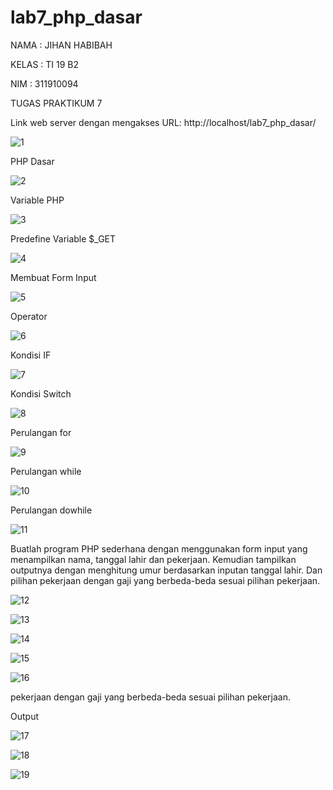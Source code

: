 # lab7_php_dasar

NAMA : JIHAN HABIBAH

KELAS : TI 19 B2

NIM : 311910094

TUGAS PRAKTIKUM 7

Link web server dengan mengakses URL: http://localhost/lab7_php_dasar/   

![1](https://user-images.githubusercontent.com/81526294/117673926-73918880-b1d5-11eb-994a-80b17fa5a1ce.PNG)

PHP Dasar 

![2](https://user-images.githubusercontent.com/81526294/117673942-755b4c00-b1d5-11eb-9e72-ea111fe0e06f.PNG)

Variable PHP 

![3](https://user-images.githubusercontent.com/81526294/117673949-77bda600-b1d5-11eb-9b49-8018b92a5cbd.PNG)

Predefine Variable $_GET 

![4](https://user-images.githubusercontent.com/81526294/117673957-79876980-b1d5-11eb-85da-9d7aad3618ec.PNG)

Membuat Form Input  

![5](https://user-images.githubusercontent.com/81526294/117673966-7be9c380-b1d5-11eb-93e2-970e54a729fd.PNG)

Operator

![6](https://user-images.githubusercontent.com/81526294/117673977-7e4c1d80-b1d5-11eb-863d-df687dbc94cd.PNG)

Kondisi IF 

![7](https://user-images.githubusercontent.com/81526294/117673984-7f7d4a80-b1d5-11eb-8f24-03a743e668ef.PNG)

Kondisi Switch 

![8](https://user-images.githubusercontent.com/81526294/117673992-80ae7780-b1d5-11eb-95a3-76b6b6c2535e.PNG)

Perulangan for 

![9](https://user-images.githubusercontent.com/81526294/117674003-82783b00-b1d5-11eb-8c07-d8267bd4f7cc.PNG)

Perulangan while 

![10](https://user-images.githubusercontent.com/81526294/117674013-8441fe80-b1d5-11eb-8734-87b926d09b36.PNG)

Perulangan dowhile 

![11](https://user-images.githubusercontent.com/81526294/117674021-85732b80-b1d5-11eb-8508-cf8f7185f73b.PNG)

Buatlah program PHP sederhana dengan menggunakan form input yang menampilkan nama, tanggal lahir dan pekerjaan. Kemudian tampilkan outputnya dengan menghitung umur berdasarkan inputan tanggal lahir. Dan pilihan pekerjaan dengan gaji yang berbeda-beda sesuai pilihan pekerjaan.  


![12](https://user-images.githubusercontent.com/81526294/117674030-873cef00-b1d5-11eb-8bed-15fe440298d3.PNG)

![13](https://user-images.githubusercontent.com/81526294/117674033-886e1c00-b1d5-11eb-90c8-2087a0300326.png)

![14](https://user-images.githubusercontent.com/81526294/117674046-8ad07600-b1d5-11eb-8c11-9a34b62e9d33.png)

![15](https://user-images.githubusercontent.com/81526294/117674050-8b690c80-b1d5-11eb-9e88-d6114339405d.png)

![16](https://user-images.githubusercontent.com/81526294/117674061-8d32d000-b1d5-11eb-8f1e-593faa285d49.PNG)

pekerjaan dengan gaji yang berbeda-beda sesuai pilihan pekerjaan.  

Output

![17](https://user-images.githubusercontent.com/81526294/117674064-8dcb6680-b1d5-11eb-919f-a874f0cbfca8.PNG)

![18](https://user-images.githubusercontent.com/81526294/117674069-8efc9380-b1d5-11eb-904f-756b0abe3568.PNG)

![19](https://user-images.githubusercontent.com/81526294/117674125-9a4fbf00-b1d5-11eb-997d-874432a81e36.PNG)
